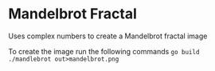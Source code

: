 # Mandelbrot Fractal
Uses complex numbers to create a Mandelbrot fractal image

To create the image run the following commands
`go build`  
`./mandlebrot out>mandelbrot.png`
